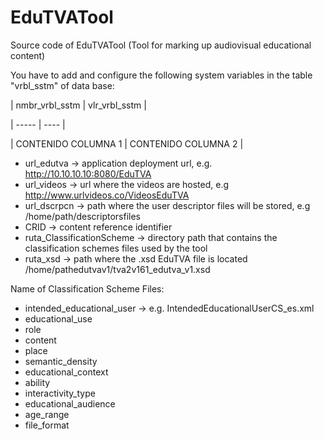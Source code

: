 # EduTVATool
Source code of EduTVATool (Tool for marking up audiovisual educational content)

You have to add and configure the following system variables in the table "vrbl_sstm" of data base:

| nmbr_vrbl_sstm | vlr_vrbl_sstm |

| ----- | ---- |

| CONTENIDO COLUMNA 1 | CONTENIDO COLUMNA 2 |

- url_edutva -> application deployment url, e.g. http://10.10.10.10:8080/EduTVA
- url_videos -> url where the videos are hosted, e.g http://www.urlvideos.co/VideosEduTVA
- url_dscrpcn -> path where the user descriptor files will be stored, e.g /home/path/descriptorsfiles
- CRID -> content reference identifier
- ruta_ClassificationScheme -> directory path that contains the classification schemes files used by the tool
- ruta_xsd -> path where the .xsd EduTVA file is located  /home/pathedutvav1/tva2v161_edutva_v1.xsd 
	
Name of Classification Scheme Files:
- intended_educational_user -> e.g. IntendedEducationalUserCS_es.xml
- educational_use
- role
- content
- place
- semantic_density
- educational_context
- ability
- interactivity_type
- educational_audience
- age_range
- file_format
